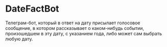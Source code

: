 # DateFactBot

Телеграм-бот, который в ответ на дату присылает голосовое сообщение, в котором
рассказывает о каком-нибудь событии, произошедшем в эту дату, с указанием года, 
либо может сам выбрать любую дату.